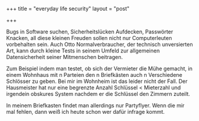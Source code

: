 +++
title = "everyday life security"
layout = "post"

+++

<p>Bugs in Software suchen, Sicherheitslücken Aufdecken, Passwörter Knacken, all diese kleinen Freuden sollen nicht nur Computerleuten vorbehalten sein. Auch Otto Normalverbraucher, der technisch unversierten Art, kann durch kleine Tests in seinem Umfeld zur allgemeinen Datensicherheit seiner Mitmenschen beitragen.</p>
<p>Zum Beispiel indem man testet, ob sich der Vermieter die Mühe gemacht, in einem Wohnhaus mit n Parteien den n Briefkästen auch n Verschiedene Schlösser zu geben. Bei mir im Wohnheim ist das leider nicht der Fall. Der Hausmeister hat nur eine begrenzte Anzahl Schlüssel &lt; Mieterzahl und irgendein obskures System nachdem er die Schlüssel den Zimmern zuteilt.</p>
<p>In meinem Briefkasten findet man allerdings nur Partyflyer. Wenn die mir mal fehlen, dann weiß ich heute schon wer dafür infrage kommt.</p>
